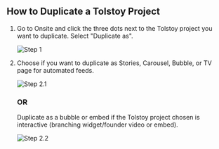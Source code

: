 ## How to Duplicate a Tolstoy Project

1. Go to Onsite and click the three dots next to the Tolstoy project you want to duplicate. Select "Duplicate as".

   ![Step 1](https://downloads.intercomcdn.com/i/o/763184964/81691ba394427acc53124460/image.png)

2. Choose if you want to duplicate as Stories, Carousel, Bubble, or TV page for automated feeds.

   ![Step 2.1](https://downloads.intercomcdn.com/i/o/763187490/74269a91e7929c56e3fdbf8f/image.png)

   ### OR

   Duplicate as a bubble or embed if the Tolstoy project chosen is interactive (branching widget/founder video or embed).

   ![Step 2.2](https://downloads.intercomcdn.com/i/o/763186072/1bae5439f1e174be83eaf84b/image.png)